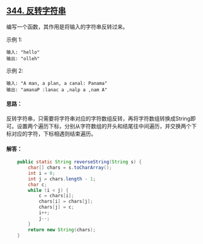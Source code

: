 ## [344. 反转字符串](https://leetcode-cn.com/problems/reverse-string/description/)
编写一个函数，其作用是将输入的字符串反转过来。

示例 1:
```
输入: "hello"
输出: "olleh"
```
示例 2:
```
输入: "A man, a plan, a canal: Panama"
输出: "amanaP :lanac a ,nalp a ,nam A"
```

#### 思路：
反转字符串，只需要将字符串对应的字符数组反转，再将字符数组转换成String即可。设置两个遍历下标，分别从字符数组的开头和结尾往中间遍历，并交换两个下标对应的字符，下标相遇则结束遍历。

#### 解答：
```Java
    public static String reverseString(String s) {
        char[] chars = s.toCharArray();
        int i = 0;
        int j = chars.length - 1;
        char c;
        while (i < j) {
            c = chars[i];
            chars[i] = chars[j];
            chars[j] = c;
            i++;
            j--;
        }
        return new String(chars);
    }
```
